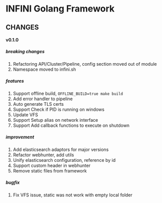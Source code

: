 # INFINI Golang Framework

## CHANGES


#### v0.1.0

##### breaking changes
1. Refactoring API/Cluster/Pipeline, config section moved out of module
2. Namespace moved to infini.sh

##### features
1. Support offline build,  `OFFLINE_BUILD=true make build`
2. Add error handler to pipeline
3. Auto generate TLS certs
4. Support Check if PID is running on windows
5. Update VFS
6. Support Setup alias on network interface
7. Support Add callback functions to execute on shutdown

##### improvement
1. Add elasticsearch adaptors for major versions 
2. Refactor webhunter, add utils
3. Unify elasticsearch configuration, reference by id
4. Support custom header in webhunter
5. Remove static files from framework

##### bugfix
1. Fix VFS issue, static was not work with empty local folder
